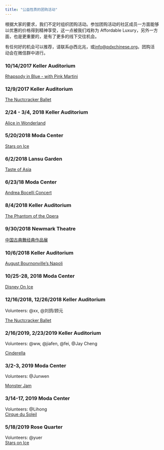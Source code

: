```yaml
---
title: "公益性质的团购活动"
---
```


根据大家的要求，我们不定时组织团购活动。参加团购活动的社区成员一方面能够以优惠的价格得到精神享受，这一点被我们戏称为 Affordable Luxury，另外一方面，也是更重要的，是有了更多的线下交往机会。

有任何好的机会可以推荐，请联系@西北兆，或[info@pdxchinese.org](mailto:info@pdxchinese.org)。团购活动会在微信群中进行。

### 10/14/2017 Keller Auditorium

[Rhapsody in Blue - with Pink Martini](https://www.obt.org/1718-season/rhapsody-in-blue-pink-martini/)

### 12/9/2017 Keller Auditorium

[The Nuctcracker Ballet](https://www.obt.org/1718-season/nutcracker/)

### 2/24 - 3/4, 2018 Keller Auditorium

[Alice in Wonderland](https://www.obt.org/1718-season/alice-in-wonderland)

### 5/20/2018 Moda Center

[Stars on Ice](http://rosequarter.com/event/stars-on-ice/)

### 6/2/2018 Lansu Garden

[Taste of Asia](https://lansugarden.org/things-to-do/events/taste-of-asia)

### 6/23/18 Moda Center

[Andrea Bocelli Concert](http://rosequarter.com/event/andrea-bocelli/)

### 8/4/2018 Keller Auditorium

[The Phantom of the Opera](https://portland.broadway.com/shows/phantom-opera/)

### 9/30/2018 Newmark Theatre

[中国古典舞经典作品展](http://portlandchinesetimes.com/dance-in-china/)

### 10/6/2018 Keller Auditorium

[August Bournonville’s Napoli](https://www.obt.org/18-19-season/napoli/)

### 10/25-28, 2018 Moda Center

[Disney On Ice](https://www.disneyonice.com/ticket-info/Dare-to-Dream/112108?gclid=Cj0KCQjw3ebdBRC1ARIsAD8U0V4xOFHyMS-tFHgK7QNFC3oZIaJAD-CmDv2AIMtGJt4F1XEoMukxJzQaAko3EALw_wcB)

### 12/16/2018, 12/26/2018 Keller Auditorium

Volunteers: @xx, @刘鸽/顾元

[The Nuctcracker Ballet](https://www.obt.org/18-19-season/nutcracker/)

### 2/16/2019, 2/23/2019 Keller Auditorium

Volunteers: @ww, @jiafen, @fei, @Jay Cheng

[Cinderella](https://www.obt.org/18-19-season/cinderella/?gclid=CjwKCAiAqt7jBRAcEiwAof2uK0PxR6hViR1mscKQPQatM8_5s5IDMZBxKwP28bf2vTm_WGmLTMKXGRoCtFcQAvD_BwE)

### 3/2-3, 2019 Moda Center

Volunteers: @Junwen

[Monster Jam](https://www.monsterjam.com/en-US/events/portland-or/mar-02-2019-mar-03-2019)

### 3/14-17, 2019 Moda Center  
Volunteers: @Lihong  
[Cirque du Soleil](https://www.cirquedusoleil.com/usa/portland-oregon/corteo/buy-tickets?utm_medium=paid-search&utm_source=google&utm_content=Expanded-Text-Ad%7car_corteo_us_portland-or__b_en%7cticket-sales%7cpmg%7c%7c%7c%7ctsd&utm_campaign=corteo_portland_2019%7ctouringshowarena%7ccorteo%7cPortland-OR-US%7c&gclid=CjwKCAiAqt7jBRAcEiwAof2uK5E2hvgGq7BnWY4cLnyiMw_CT8g0pneDP4ffCdynR2arU80tQ0wWxBoCl-AQAvD_BwE&gclsrc=aw.ds)  

### 5/18/2019 Rose Quarter  
Volunteers: @yuer  
[Stars on Ice](https://rosequarter.com/event/stars-on-ice-2019/)  
